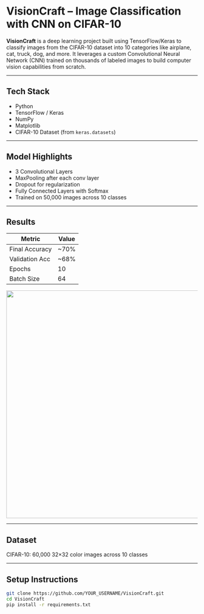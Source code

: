#  VisionCraft – Image Classification with CNN on CIFAR-10

**VisionCraft** is a deep learning project built using TensorFlow/Keras to classify images from the CIFAR-10 dataset into 10 categories like airplane, cat, truck, dog, and more. It leverages a custom Convolutional Neural Network (CNN) trained on thousands of labeled images to build computer vision capabilities from scratch.

---

##  Tech Stack
- Python
- TensorFlow / Keras
- NumPy
- Matplotlib
- CIFAR-10 Dataset (from `keras.datasets`)

---

##  Model Highlights
- 3 Convolutional Layers
- MaxPooling after each conv layer
- Dropout for regularization
- Fully Connected Layers with Softmax
- Trained on 50,000 images across 10 classes

---

##  Results

| Metric          | Value     |
|-----------------|-----------|
| Final Accuracy  | ~70%      |
| Validation Acc  | ~68%      |
| Epochs          | 10        |
| Batch Size      | 64        |

<img src="images/performance_plot.png" width="600">

---

##  Dataset
CIFAR-10: 60,000 32×32 color images across 10 classes

---

##  Setup Instructions

```bash
git clone https://github.com/YOUR_USERNAME/VisionCraft.git
cd VisionCraft
pip install -r requirements.txt
